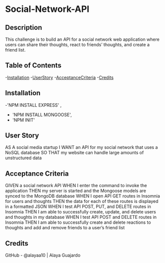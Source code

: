 # Social-Network-API

## Description
 This challenge is to build an API for a social network web application where users can share their thoughts, react to friends’ thoughts, and create a friend list. 

## Table of Contents
-[Installation](#installation)
-[UserStory](#UserStory)
-[AcceptanceCriteria](#AcceptanceCriteria)
-[Credits](#credits)

## Installation
-'NPM INSTALL EXPRESS' ,
- 'NPM INSTALL MONGOOSE',
- 'NPM INIT'

## User Story
AS A social media startup
I WANT an API for my social network that uses a NoSQL database
SO THAT my website can handle large amounts of unstructured data

## Acceptance Criteria
GIVEN a social network API
WHEN I enter the command to invoke the application
THEN my server is started and the Mongoose models are synced to the MongoDB database
WHEN I open API GET routes in Insomnia for users and thoughts
THEN the data for each of these routes is displayed in a formatted JSON
WHEN I test API POST, PUT, and DELETE routes in Insomnia
THEN I am able to successfully create, update, and delete users and thoughts in my database
WHEN I test API POST and DELETE routes in Insomnia
THEN I am able to successfully create and delete reactions to thoughts and add and remove friends to a user’s friend list

## Credits
GitHub - @alayaa10 | Alaya Guajardo